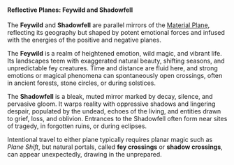 #### Reflective Planes: Feywild and Shadowfell

The **Feywild** and **Shadowfell** are parallel mirrors of the [Material Plane](#Material_Plane_material_plane), reflecting its geography but shaped by potent emotional forces and infused with the energies of the positive and negative planes.

The **Feywild** is a realm of heightened emotion, wild magic, and vibrant life.
Its landscapes teem with exaggerated natural beauty, shifting seasons, and unpredictable fey creatures.
Time and distance are fluid here, and strong emotions or magical phenomena can spontaneously open crossings, often in ancient forests, stone circles, or during solstices.

The **Shadowfell** is a bleak, muted mirror marked by decay, silence, and pervasive gloom.
It warps reality with oppressive shadows and lingering despair, populated by the undead, echoes of the living, and entities drawn to grief, loss, and oblivion.
Entrances to the Shadowfell often form near sites of tragedy, in forgotten ruins, or during eclipses.

Intentional travel to either plane typically requires planar magic such as _Plane Shift_, but natural portals, called **fey crossings** or **shadow crossings**, can appear unexpectedly, drawing in the unprepared.
